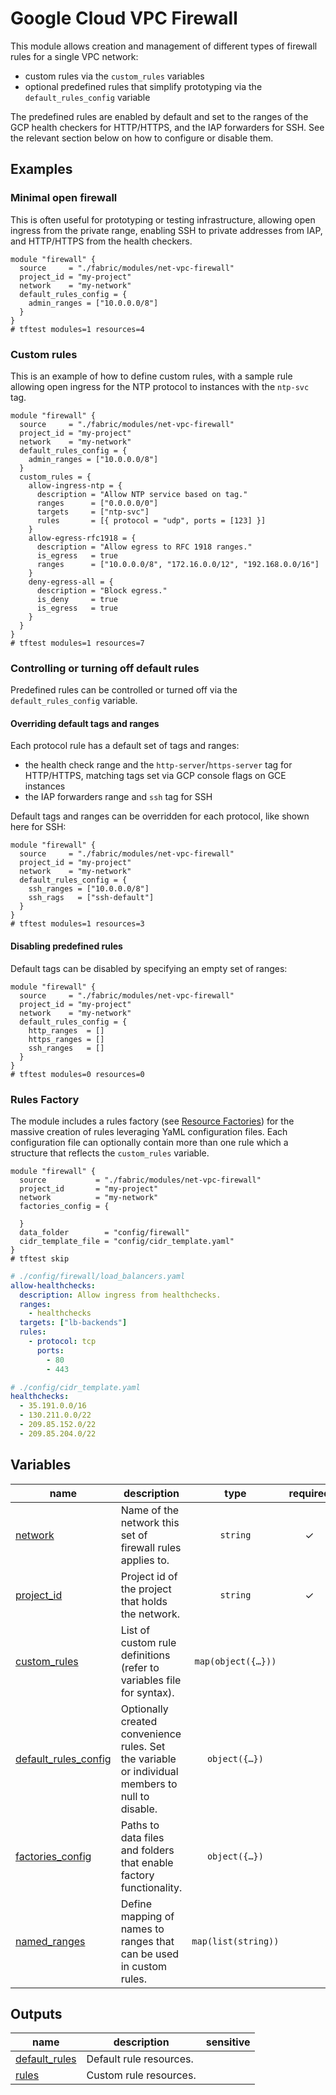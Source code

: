 # Google Cloud VPC Firewall

This module allows creation and management of different types of firewall rules for a single VPC network:

- custom rules via the `custom_rules` variables
- optional predefined rules that simplify prototyping via the `default_rules_config` variable

The predefined rules are enabled by default and set to the ranges of the GCP health checkers for HTTP/HTTPS, and the IAP forwarders for SSH. See the relevant section below on how to configure or disable them.

## Examples

### Minimal open firewall

This is often useful for prototyping or testing infrastructure, allowing open ingress from the private range, enabling SSH to private addresses from IAP, and HTTP/HTTPS from the health checkers.

```hcl
module "firewall" {
  source     = "./fabric/modules/net-vpc-firewall"
  project_id = "my-project"
  network    = "my-network"
  default_rules_config = {
    admin_ranges = ["10.0.0.0/8"]
  }
}
# tftest modules=1 resources=4
```

### Custom rules

This is an example of how to define custom rules, with a sample rule allowing open ingress for the NTP protocol to instances with the `ntp-svc` tag.

```hcl
module "firewall" {
  source     = "./fabric/modules/net-vpc-firewall"
  project_id = "my-project"
  network    = "my-network"
  default_rules_config = {
    admin_ranges = ["10.0.0.0/8"]
  }
  custom_rules = {
    allow-ingress-ntp = {
      description = "Allow NTP service based on tag."
      ranges      = ["0.0.0.0/0"]
      targets     = ["ntp-svc"]
      rules       = [{ protocol = "udp", ports = [123] }]
    }
    allow-egress-rfc1918 = {
      description = "Allow egress to RFC 1918 ranges."
      is_egress   = true
      ranges      = ["10.0.0.0/8", "172.16.0.0/12", "192.168.0.0/16"]      
    }
    deny-egress-all = {
      description = "Block egress."
      is_deny     = true
      is_egress   = true
    }
  }
}
# tftest modules=1 resources=7
```

### Controlling or turning off default rules

Predefined rules can be controlled or turned off via the `default_rules_config` variable.

#### Overriding default tags and ranges

Each protocol rule has a default set of tags and ranges:

- the health check range and the `http-server`/`https-server` tag for HTTP/HTTPS, matching tags set via GCP console flags on GCE instances
- the IAP forwarders range and `ssh` tag for SSH

Default tags and ranges can be overridden for each protocol, like shown here for SSH:

```hcl
module "firewall" {
  source     = "./fabric/modules/net-vpc-firewall"
  project_id = "my-project"
  network    = "my-network"
  default_rules_config = {
    ssh_ranges = ["10.0.0.0/8"]
    ssh_rags   = ["ssh-default"]
  }
}
# tftest modules=1 resources=3
```

#### Disabling predefined rules

Default tags can be disabled by specifying an empty set of ranges:

```hcl
module "firewall" {
  source     = "./fabric/modules/net-vpc-firewall"
  project_id = "my-project"
  network    = "my-network"
  default_rules_config = {
    http_ranges  = []
    https_ranges = []
    ssh_ranges   = []
  }
}
# tftest modules=0 resources=0
```

### Rules Factory

The module includes a rules factory (see [Resource Factories](../../blueprints/factories/)) for the massive creation of rules leveraging YaML configuration files. Each configuration file can optionally contain more than one rule which a structure that reflects the `custom_rules` variable.

```hcl
module "firewall" {
  source           = "./fabric/modules/net-vpc-firewall"
  project_id       = "my-project"
  network          = "my-network"
  factories_config = {

  }
  data_folder        = "config/firewall"
  cidr_template_file = "config/cidr_template.yaml"
}
# tftest skip
```

```yaml
# ./config/firewall/load_balancers.yaml
allow-healthchecks:
  description: Allow ingress from healthchecks.
  ranges:
    - healthchecks
  targets: ["lb-backends"]
  rules:
    - protocol: tcp
      ports:
        - 80
        - 443
```

```yaml
# ./config/cidr_template.yaml
healthchecks:
  - 35.191.0.0/16
  - 130.211.0.0/22
  - 209.85.152.0/22
  - 209.85.204.0/22

```
<!-- BEGIN TFDOC -->

## Variables

| name | description | type | required | default |
|---|---|:---:|:---:|:---:|
| [network](variables.tf#L86) | Name of the network this set of firewall rules applies to. | <code>string</code> | ✓ |  |
| [project_id](variables.tf#L91) | Project id of the project that holds the network. | <code>string</code> | ✓ |  |
| [custom_rules](variables.tf#L17) | List of custom rule definitions (refer to variables file for syntax). | <code title="map&#40;object&#40;&#123;&#10;  description &#61; optional&#40;string&#41;&#10;  disabled    &#61; optional&#40;bool, false&#41;&#10;  enable_logging &#61; optional&#40;object&#40;&#123;&#10;    include_metadata &#61; optional&#40;bool&#41;&#10;  &#125;&#41;&#41;&#10;  is_egress            &#61; optional&#40;bool, false&#41;&#10;  is_deny              &#61; optional&#40;bool, false&#41;&#10;  priority             &#61; optional&#40;number, 1000&#41;&#10;  ranges               &#61; optional&#40;list&#40;string&#41;&#41;&#10;  sources              &#61; optional&#40;list&#40;string&#41;&#41;&#10;  targets              &#61; optional&#40;list&#40;string&#41;&#41;&#10;  use_service_accounts &#61; optional&#40;bool, false&#41;&#10;  rules &#61; optional&#40;list&#40;object&#40;&#123;&#10;    protocol &#61; string&#10;    ports    &#61; optional&#40;list&#40;string&#41;&#41;&#10;  &#125;&#41;&#41;, &#91;&#123; protocol &#61; &#34;all&#34; &#125;&#93;&#41;&#10;&#125;&#41;&#41;">map&#40;object&#40;&#123;&#8230;&#125;&#41;&#41;</code> |  | <code>&#123;&#125;</code> |
| [default_rules_config](variables.tf#L41) | Optionally created convenience rules. Set the variable or individual members to null to disable. | <code title="object&#40;&#123;&#10;  admin_ranges &#61; optional&#40;list&#40;string&#41;&#41;&#10;  http_ranges &#61; optional&#40;list&#40;string&#41;, &#91;&#10;    &#34;35.191.0.0&#47;16&#34;, &#34;130.211.0.0&#47;22&#34;, &#34;209.85.152.0&#47;22&#34;, &#34;209.85.204.0&#47;22&#34;&#93;&#10;  &#41;&#10;  http_tags &#61; optional&#40;list&#40;string&#41;, &#91;&#34;http-server&#34;&#93;&#41;&#10;  https_ranges &#61; optional&#40;list&#40;string&#41;, &#91;&#10;    &#34;35.191.0.0&#47;16&#34;, &#34;130.211.0.0&#47;22&#34;, &#34;209.85.152.0&#47;22&#34;, &#34;209.85.204.0&#47;22&#34;&#93;&#10;  &#41;&#10;  https_tags &#61; optional&#40;list&#40;string&#41;, &#91;&#34;https-server&#34;&#93;&#41;&#10;  ssh_ranges &#61; optional&#40;list&#40;string&#41;, &#91;&#34;35.235.240.0&#47;20&#34;&#93;&#41;&#10;  ssh_tags   &#61; optional&#40;list&#40;string&#41;, &#91;&#34;ssh&#34;&#93;&#41;&#10;&#125;&#41;">object&#40;&#123;&#8230;&#125;&#41;</code> |  | <code>&#123;&#125;</code> |
| [factories_config](variables.tf#L60) | Paths to data files and folders that enable factory functionality. | <code title="object&#40;&#123;&#10;  cidr_tpl_file &#61; optional&#40;string&#41;&#10;  rules_folder  &#61; string&#10;&#125;&#41;">object&#40;&#123;&#8230;&#125;&#41;</code> |  | <code>null</code> |
| [named_ranges](variables.tf#L69) | Define mapping of names to ranges that can be used in custom rules. | <code>map&#40;list&#40;string&#41;&#41;</code> |  | <code title="&#123;&#10;  any            &#61; &#91;&#34;0.0.0.0&#47;0&#34;&#93;&#10;  dns-forwarders &#61; &#91;&#34;35.199.192.0&#47;19&#34;&#93;&#10;  health-checkers &#61; &#91;&#10;    &#34;35.191.0.0&#47;16&#34;, &#34;130.211.0.0&#47;22&#34;, &#34;209.85.152.0&#47;22&#34;, &#34;209.85.204.0&#47;22&#34;&#10;  &#93;&#10;  iap-forwarders        &#61; &#91;&#34;35.235.240.0&#47;20&#34;&#93;&#10;  private-googleapis    &#61; &#91;&#34;199.36.153.8&#47;30&#34;&#93;&#10;  restricted-googleapis &#61; &#91;&#34;199.36.153.4&#47;30&#34;&#93;&#10;  rfc1918               &#61; &#91;&#34;10.0.0.0&#47;8&#34;, &#34;172.16.0.0&#47;12&#34;, &#34;192.168.0.0&#47;16&#34;&#93;&#10;&#125;">&#123;&#8230;&#125;</code> |

## Outputs

| name | description | sensitive |
|---|---|:---:|
| [default_rules](outputs.tf#L17) | Default rule resources. |  |
| [rules](outputs.tf#L27) | Custom rule resources. |  |

<!-- END TFDOC -->
